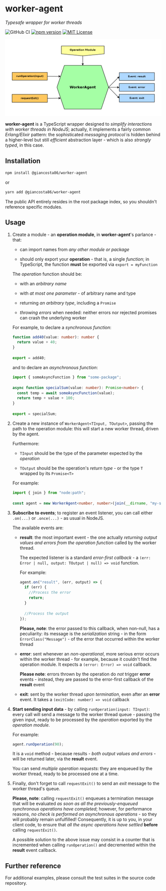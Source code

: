 # worker-agent

_Typesafe wrapper for worker threads_

![GitHub CI](https://github.com/giancosta86/worker-agent/actions/workflows/publish-to-npm.yml/badge.svg)
[![npm version](https://badge.fury.io/js/@giancosta86%2Fworker-agent.svg)](https://badge.fury.io/js/@giancosta86%2Fworker-agent)
[![MIT License](https://img.shields.io/badge/license-MIT-blue.svg?style=flat)](/LICENSE)

![Overview](docs/diagrams//overview.png)

**worker-agent** is a TypeScript wrapper designed to _simplify interactions with worker threads in NodeJS_; actually, it implements a fairly common _Erlang/Elixir_ pattern: the sophisticated _messaging protocol_ is hidden behind a higher-level but still _efficient_ abstraction layer - which is also _strongly typed_, in this case.

## Installation

```bash
npm install @giancosta86/worker-agent
```

or

```bash
yarn add @giancosta86/worker-agent
```

The public API entirely resides in the root package index, so you shouldn't reference specific modules.

## Usage

1. Create a module - an **operation module**, in **worker-agent**'s parlance - that:

   - can import names from _any other module or package_

   - should only export your **operation** - that is, a single _function_; in TypeScript, the function **must** be exported via `export = myFunction`

   The _operation_ function should be:

   - with an _arbitrary name_

   - with _at most one parameter_ - of arbitrary name and type

   - returning _an arbitrary type_, including a `Promise`

   - _throwing errors_ when needed: neither errors nor rejected promises can crash the underlying worker

   For example, to declare a _synchronous function_:

   ```typescript
   function add40(value: number): number {
     return value + 40;
   }

   export = add40;
   ```

   and to declare an _asynchronous function_:

   ```typescript
   import { someAsyncFunction } from "some-package";

   async function specialSum(value: number): Promise<number> {
     const temp = await someAsyncFunction(value);
     return temp + value + 100;
   }

   export = specialSum;
   ```

1. Create a new instance of `WorkerAgent<TInput, TOutput>`, passing the path to the operation module: this will start a new worker thread, driven by the agent.

   Furthermore:

   - `TInput` should be the type of the parameter expected by the _operation_

   - `TOutput` should be the operation's _return type_ - or the type `T` wrapped by its `Promise<T>`

   For example:

   ```typescript
   import { join } from "node:path";

   const agent = new WorkerAgent<number, number>(join(__dirname, "my-sum"));
   ```

1. **Subscribe to events**; to register an event listener, you can call either `.on(...)` or `.once(...)` - as usual in NodeJS.

   The available events are:

   - **result**: the most important event - the one actually _returning output values and errors from the operation function_ called by the worker thread.

     The expected listener is a standard _error-first callback_ - a `(err: Error | null, output: TOutput | null) => void` function.

     For example:

     ```typescript
     agent.on("result", (err, output) => {
       if (err) {
         //Process the error
         return;
       }

       //Process the output
     });
     ```

     **Please, note**: the error passed to this callback, when non-null, has a peculiarity: its message is the _serialization_ string - in the form `ErrorClass("Message")` - of the error that occurred within the worker thread

   - **error**: sent whenever an _non-operational_, more serious error occurs within the worker thread - for example, because it couldn't find the operation module. It expects a `(error: Error) => void` callback.

     **Please note**: errors thrown by the operation do _not_ trigger **error** events - instead, they are passed to the error-first callback of the **result** event

   - **exit**: sent by the worker thread _upon termination_, even after an **error** event. It takes a `(exitCode: number) => void` callback

1. **Start sending input data** - by calling `runOperation(input: TInput)`: every call will send a message to the worker thread queue - passing the given input, ready to be processed by the _operation_ exported by the _operation module_.

   For example:

   ```typescript
   agent.runOperation(90);
   ```

   It is a `void` method - because results - _both output values and errors_ - will be returned later, via the **result** event.

   You can send _multiple operation requests_: they are enqueued by the worker thread, ready to be processed one at a time.

1. Finally, don't forget to call `requestExit()` to send an _exit_ message to the worker thread's queue.

   **Please, note**: calling `requestExit()` enqueues a termination message that will be evaluated _as soon as all the previously-enqueued synchronous operations have completed_; however, for performance reasons, _no check is performed on asynchronous operations_ - so they will probably remain unfulfilled! Consequently, it is up to you, in your client code, to ensure that _all the async operations have settled_ **before** calling `requestExit()`.

   A possible solution to the above issue may consist in a counter that is incremented when calling `runOperation()` and decremented within the **result** event callback.

## Further reference

For additional examples, please consult the test suites in the source code repository.
